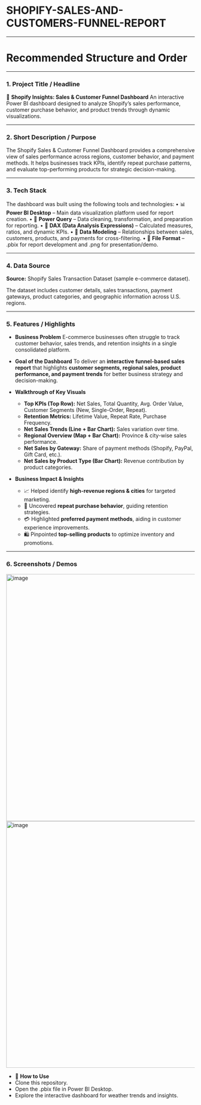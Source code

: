 # SHOPIFY-SALES-AND-CUSTOMERS-FUNNEL-REPORT
---
# Recommended Structure and Order
---
### **1. Project Title / Headline**

💼 **Shopify Insights: Sales & Customer Funnel Dashboard**
An interactive Power BI dashboard designed to analyze Shopify’s sales performance, customer purchase behavior, and product trends through dynamic visualizations.

---

### **2. Short Description / Purpose**

The Shopify Sales & Customer Funnel Dashboard provides a comprehensive view of sales performance across regions, customer behavior, and payment methods. It helps businesses track KPIs, identify repeat purchase patterns, and evaluate top-performing products for strategic decision-making.

---

### **3. Tech Stack**

The dashboard was built using the following tools and technologies:
• 📊 **Power BI Desktop** – Main data visualization platform used for report creation.
• 📂 **Power Query** – Data cleaning, transformation, and preparation for reporting.
• 🧠 **DAX (Data Analysis Expressions)** – Calculated measures, ratios, and dynamic KPIs.
• 📝 **Data Modeling** – Relationships between sales, customers, products, and payments for cross-filtering.
• 📁 **File Format** – .pbix for report development and .png for presentation/demo.

---

### **4. Data Source**

**Source:** Shopify Sales Transaction Dataset (sample e-commerce dataset).

The dataset includes customer details, sales transactions, payment gateways, product categories, and geographic information across U.S. regions.

---

### **5. Features / Highlights**

* **Business Problem**
  E-commerce businesses often struggle to track customer behavior, sales trends, and retention insights in a single consolidated platform.

* **Goal of the Dashboard**
  To deliver an **interactive funnel-based sales report** that highlights **customer segments, regional sales, product performance, and payment trends** for better business strategy and decision-making.

* **Walkthrough of Key Visuals**

  * **Top KPIs (Top Row):** Net Sales, Total Quantity, Avg. Order Value, Customer Segments (New, Single-Order, Repeat).
  * **Retention Metrics:** Lifetime Value, Repeat Rate, Purchase Frequency.
  * **Net Sales Trends (Line + Bar Chart):** Sales variation over time.
  * **Regional Overview (Map + Bar Chart):** Province & city-wise sales performance.
  * **Net Sales by Gateway:** Share of payment methods (Shopify, PayPal, Gift Card, etc.).
  * **Net Sales by Product Type (Bar Chart):** Revenue contribution by product categories.

* **Business Impact & Insights**

  * 📈 Helped identify **high-revenue regions & cities** for targeted marketing.
  * 🎯 Uncovered **repeat purchase behavior**, guiding retention strategies.
  * 💳 Highlighted **preferred payment methods**, aiding in customer experience improvements.
  * 🛍️ Pinpointed **top-selling products** to optimize inventory and promotions.

---

### **6. Screenshots / Demos**

<img width="1124" height="660" alt="image" src="https://github.com/user-attachments/assets/a0c9c92b-1e0f-4fa5-a613-46fcb75e4ccc" />

<img width="1125" height="659" alt="image" src="https://github.com/user-attachments/assets/ad095e4b-579c-432e-9e2e-48e819603656" />

*  🚀 **How to Use**
  * Clone this repository.
  * Open the .pbix file in Power BI Desktop.
  * Explore the interactive dashboard for weather trends and insights.

